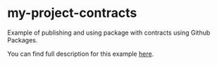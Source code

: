# my-project-contracts

Example of publishing and using package with contracts using Github Packages.

You can find full description for this example [here](https://dev.to/goskan93/creating-contract-package-using-typescript-and-github-packages-2nii).
